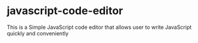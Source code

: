 # javascript-code-editor
This is a Simple JavaScript code editor that allows user to write JavaScript quickly and conveniently
